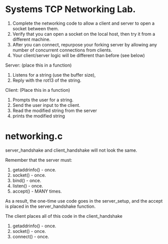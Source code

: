 # Systems TCP Networking Lab.

1. Complete the networking code to allow a client and server to open a socket between them.
2. Verify that you can open a socket on the local host, then try it from a different machine.
3. After you can connect, repurpose your forking server by allowing any number of concurrent connections from clients.
4. Your client/server logic will be different than before (see below)

Server: (place this in a function)
1. Listens for a string (use the buffer size),
2. Reply with the rot13 of the string.

Client: (Place this in a function)
1. Prompts the user for a string.
2. Send the user input to the client.
3. Read the modified string from the server
4. prints the modified string

# networking.c

server_handshake and client_handshake will not look the same.

Remember that the server must:
1. getaddrinfo() - once.
2. socket() - once.
3. bind() - once.
4. listen() - once.
5. accept() - MANY times.

As a result, the one-time use code goes in the server_setup, and the accept is placed in the server_handshake function.

The client places all of this code in the client_handshake
1. getaddrinfo() - once.
2. socket() - once.
5. connect() - once.


